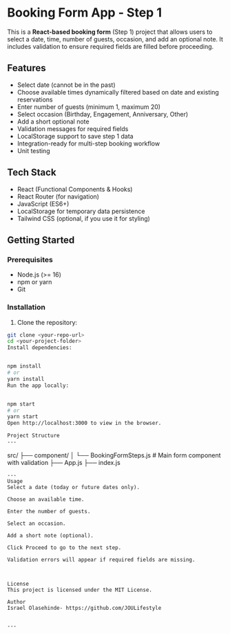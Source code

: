 # Booking Form App - Step 1

This is a **React-based booking form** (Step 1) project that allows users to select a date, time, number of guests, occasion, and add an optional note. It includes validation to ensure required fields are filled before proceeding.

## Features

- Select date (cannot be in the past)
- Choose available times dynamically filtered based on date and existing reservations
- Enter number of guests (minimum 1, maximum 20)
- Select occasion (Birthday, Engagement, Anniversary, Other)
- Add a short optional note
- Validation messages for required fields
- LocalStorage support to save step 1 data
- Integration-ready for multi-step booking workflow
- Unit testing

## Tech Stack

- React (Functional Components & Hooks)
- React Router (for navigation)
- JavaScript (ES6+)
- LocalStorage for temporary data persistence
- Tailwind CSS (optional, if you use it for styling)

## Getting Started

### Prerequisites

- Node.js (>= 16)
- npm or yarn
- Git

### Installation

1. Clone the repository:

```bash
git clone <your-repo-url>
cd <your-project-folder>
Install dependencies:


npm install
# or
yarn install
Run the app locally:


npm start
# or
yarn start
Open http://localhost:3000 to view in the browser.

Project Structure
---
```
src/
├── component/
│   └── BookingFormSteps.js   # Main form component with validation
├── App.js
├── index.js

```
---
Usage
Select a date (today or future dates only).

Choose an available time.

Enter the number of guests.

Select an occasion.

Add a short note (optional).

Click Proceed to go to the next step.

Validation errors will appear if required fields are missing.



License
This project is licensed under the MIT License.

Author
Israel Olasehinde- https://github.com/JOULifestyle


---

